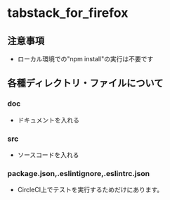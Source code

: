 # tabstack_for_firefox

## 注意事項

* ローカル環境での"npm install"の実行は不要です

## 各種ディレクトリ・ファイルについて

### doc

* ドキュメントを入れる

### src

* ソースコードを入れる

### package.json,.eslintignore,.eslintrc.json

* CircleCI上でテストを実行するためだけにあります。

